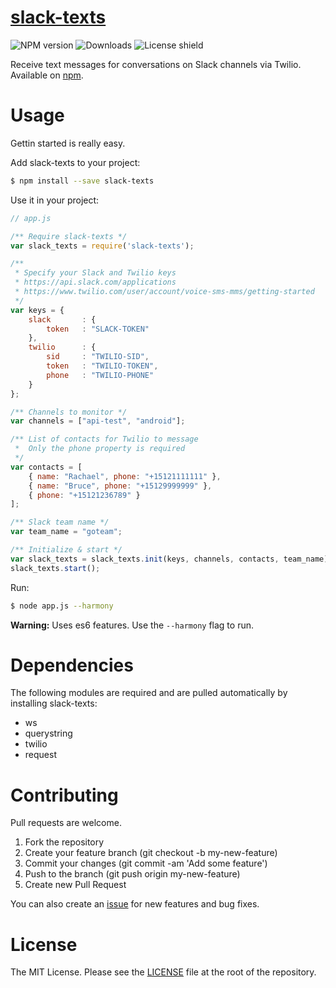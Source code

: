 # [slack-texts](https://www.npmjs.com/package/slack-texts)

![NPM version](https://img.shields.io/npm/v/slack-texts.svg)
![Downloads](https://img.shields.io/npm/dm/slack-texts.svg)
![License shield](https://img.shields.io/npm/l/slack-texts.svg)

Receive text messages for conversations on Slack channels via Twilio. Available on [npm](https://www.npmjs.com/package/slack-texts).

# Usage

Gettin started is really easy. 

Add slack-texts to your project:

```bash
$ npm install --save slack-texts
```

Use it in your project:

```javascript
// app.js

/** Require slack-texts */
var slack_texts = require('slack-texts');

/**
 * Specify your Slack and Twilio keys
 * https://api.slack.com/applications
 * https://www.twilio.com/user/account/voice-sms-mms/getting-started
 */
var keys = {
	slack		: { 
		token	: "SLACK-TOKEN" 
	},
	twilio		: {
		sid		: "TWILIO-SID",
		token	: "TWILIO-TOKEN",
		phone	: "TWILIO-PHONE" 
	} 
};

/** Channels to monitor */
var channels = ["api-test", "android"];

/** List of contacts for Twilio to message 
 *  Only the phone property is required
 */
var contacts = [
	{ name: "Rachael", phone: "+15121111111" },
	{ name: "Bruce", phone: "+15129999999" },
	{ phone: "+15121236789" }
];

/** Slack team name */
var team_name = "goteam";

/** Initialize & start */
var slack_texts = slack_texts.init(keys, channels, contacts, team_name);
slack_texts.start();

```

Run: 

```bash
$ node app.js --harmony
``` 
**Warning:** Uses es6 features. Use the `--harmony` flag to run.

# Dependencies

The following modules are required and are pulled automatically by installing slack-texts:

* ws
* querystring
* twilio
* request

# Contributing

Pull requests are welcome.

1. Fork the repository
2. Create your feature branch (git checkout -b my-new-feature)
3. Commit your changes (git commit -am 'Add some feature')
4. Push to the branch (git push origin my-new-feature)
5. Create new Pull Request


You can also create an [issue](https://github.com/nishanths/slack-texts/issues) for new features and bug fixes.


# License

The MIT License. Please see the [LICENSE](https://github.com/nishanths/slack-texts/blob/master/LICENSE) file at the root of the repository.

